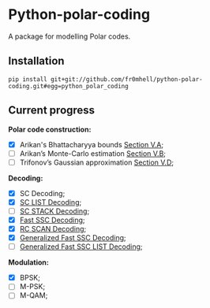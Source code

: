 # Python-polar-coding
A package for modelling Polar codes.

## Installation

`pip install git+git://github.com/fr0mhell/python-polar-coding.git#egg=python_polar_coding`

## Current progress

**Polar code construction:**

- [x] Arikan's Bhattacharyya bounds [Section V.A](https://arxiv.org/pdf/1501.02473.pdf);
- [ ] Arikan’s Monte-Carlo estimation [Section V.B](https://arxiv.org/pdf/1501.02473.pdf);
- [ ] Trifonov’s Gaussian approximation [Section V.D](https://arxiv.org/pdf/1501.02473.pdf);

**Decoding:**
- [x] SC Decoding;
- [x] [SC LIST Decoding](https://arxiv.org/abs/1206.0050);
- [ ] [SC STACK Decoding](https://ieeexplore.ieee.org/document/6215306/?denied=);
- [x] [Fast SSC Decoding](https://arxiv.org/abs/1307.7154);
- [x] [RC SCAN Decoding]();
- [x] [Generalized Fast SSC Decoding](https://arxiv.org/pdf/1804.09508.pdf);
- [ ] [Generalized Fast SSC LIST Decoding](https://arxiv.org/pdf/1804.09508.pdf);

**Modulation:**

- [x] BPSK;
- [ ] M-PSK;
- [ ] M-QAM;
